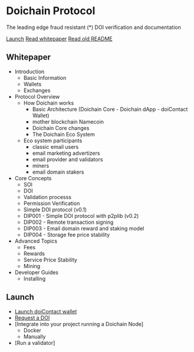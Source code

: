 # Doichain Protocol

The leading edge fraud resistant (*) DOI verification and documentation

[Launch](#launch)
[Read whitepaper](https://github.com/Doichain/dapp/raw/master/doc/Doichain-WhitePaper.pdf)
[Read old README](README_orig.md)

## Whitepaper
- Introduction
    - Basic Information
    - Wallets
    - Exchanges
- Protocol Overview 
    - How Doichain works
        - Basic Architecture (Doichain Core - Doichain dApp - doiContact Wallet)
        - mother blockchain Namecoin 
        - Doichain Core changes
        - The Doichain Eco System
    - Eco system participants
        - classic email users
        - email marketing advertizers 
        - email provider and validators
        - miners
        - email domain stakers
- Core Concepts
    - SOI 
    - DOI
    - Validation processs
    - Permission Verification
    - Simple DOI protocol (v0.1)
    - DIP001 - Simple DOI protocol with p2plib (v0.2)
    - DIP002 - Remote transaction signing
    - DIP003 - Email domain reward and staking model
    - DIP004 - Storage fee price stability
- Advanced Topics
    - Fees
    - Rewards
    - Service Price Stability
    - Mining
- Developer Guides 
    - Installing 


## Launch 
- [Launch doiContact wallet](https://dapp.doichain.org)
- [Request a DOI](https://dapp.doichain.org)
- [Integrate into your project running a Doichain Node] 
    - Docker 
    - Manually 
- [Run a validator]

